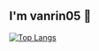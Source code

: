 ## I'm vanrin05 👋

[![Top Langs](https://github-readme-stats.vercel.app/api/top-langs/?username=nrin31266)](https://github.com/nrin31266/github-readme-stats)

